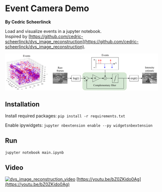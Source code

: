 # Event Camera Demo
**By Cedric Scheerlinck**

Load and visualize events in a jupyter notebook.  
Inspired by [https://github.com/cedric-scheerlinck/dvs_image_reconstruction](https://github.com/cedric-scheerlinck/dvs_image_reconstruction).

![filter_pic](images/teaser.png)

## Installation
Install required packages:
```pip install -r requirements.txt```

Enable ipywidgets:
```jupyter nbextension enable --py widgetsnbextension```

## Run
```jupyter notebook main.ipynb```

## Video
[![dvs_image_reconstruction_video](images/thumbnail_combined.png)](https://youtu.be/bZ0ZKido0Ag)
[https://youtu.be/bZ0ZKido0Ag](https://youtu.be/bZ0ZKido0Ag)
